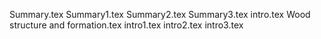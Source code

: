Summary.tex
Summary1.tex
Summary2.tex
Summary3.tex
intro.tex
Wood structure and formation.tex
intro1.tex
intro2.tex
intro3.tex